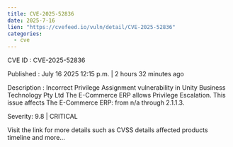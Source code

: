```yaml
--- 
title: CVE-2025-52836
date: 2025-7-16
lien: "https://cvefeed.io/vuln/detail/CVE-2025-52836"
categories:
  - cve
---
```


CVE ID : CVE-2025-52836

Published :  July 16
2025
12:15 p.m. | 2 hours
32 minutes ago

Description : Incorrect Privilege Assignment vulnerability in Unity Business Technology Pty Ltd The E-Commerce ERP allows Privilege Escalation. This issue affects The E-Commerce ERP: from n/a through 2.1.1.3.

Severity: 9.8 | CRITICAL

Visit the link for more details
such as CVSS details
affected products
timeline
and more...
